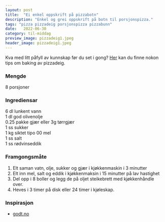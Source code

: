 ```yaml
---
layout: post
title:  "Ei enkel oppskrift på pizzabotn"
description: "Enkel og grei oppskrift på botn til porsjonspizza."
tags: "pizza pizzadeig porsjonspizza pizzabunn"
date:   2022-06-30
category: til-middag
preview_image: pizzadeig1.jpeg
header_image: pizzadeig1.jpeg
---
```


Kva med litt påfyll av kunnskap før du set i gong? [Her](https://www.rettogslettkotelett.no/baking/2021/08/28/pizzadeig-nice-to-know.html) kan du finne nokon tips om baking av pizzadeig.

### Mengde

8 porsjoner

### Ingrediensar

6 dl lunkent vann<br>
1 dl god olivenolje<br>
0.25 pakke gjær eller 3g tørrgjær<br>
1 ss sukker<br>
1 kg siktet tipo 00 mel<br>
1 ss salt<br>
1 ss rødvinseddik<br>

### Framgongsmåte

1. Elt saman vatn, olje, sukker og gjær i kjøkkenmaskin i 3 minutter
2. Elt inn mel, salt og eddik i kjøkkenmaksin i 15 minutter på lav hastighet
3. Del opp i 8 boller og legg de på oljet steikebrett med kjøkkenhåndle over. 
4. Heves i 3 timer på disk eller 24 timer i kjøleskap.

### Inspirasjon

- [godt.no](https://www.godt.no/oppskrift/2449/pizzadeig-jan-vardoeens-pizzabunn)

<!-- ### Forbetringspotensiale -->